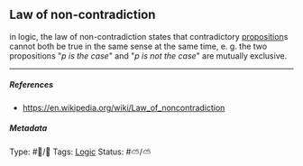 ## Law of non-contradiction

in logic, the law of non-contradiction states that contradictory [proposition](Proposition.md)s cannot both be true in the same sense at the same time, e. g. the two propositions "*p is the case*" and "*p is not the case*" are mutually exclusive.

---

##### References

* https://en.wikipedia.org/wiki/Law_of_noncontradiction

##### Metadata

Type: #🔵/🔵 
Tags: [Logic](Logic.md)
Status: #⛅️/⛅️
